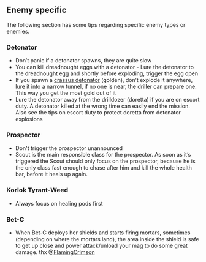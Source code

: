 <h2 id="enemies">Enemy specific</h2>

<Accordion>

The following section has some tips regarding specific enemy types or enemies.

<h3 id="detonator">Detonator</h3>

- Don’t panic if a detonator spawns, they are quite slow
- You can kill dreadnought eggs with a detonator - Lure the detonator to the dreadnought egg and shortly before exploding, trigger the egg open
- If you spawn a [crassus detonator](https://deeprockgalactic.fandom.com/wiki/Glyphid_Crassus_Detonator?so=search) (golden), don’t explode it anywhere, lure it into a narrow tunnel, if no one is near, the driller can prepare one. This way you get the most gold out of it
- Lure the detonator away from the drilldozer (doretta) if you are on escort duty. A detonator killed at the wrong time can easily end the mission. Also see the tips on escort duty to protect doretta from detonator explosions

<h3 id="prospector">Prospector</h3>

- Don't trigger the prospector unannounced
- Scout is the main responsible class for the prospector. As soon as it’s triggered the Scout should only focus on the prospector, because he is the only class fast enough to chase after him and kill the whole health bar, before it heals up again.

<h3 id="korlok">Korlok Tyrant-Weed</h3>

- Always focus on healing pods first

<h3 id="bet-c">Bet-C</h3>

- When Bet-C deploys her shields and starts firing mortars, sometimes (depending on where the mortars land), the area inside the shield is safe to get up close and power attack/unload your mag to do some great damage. thx @[FlamingCrimson](https://www.reddit.com/user/FlamingCrimson/)

</Accordion>
